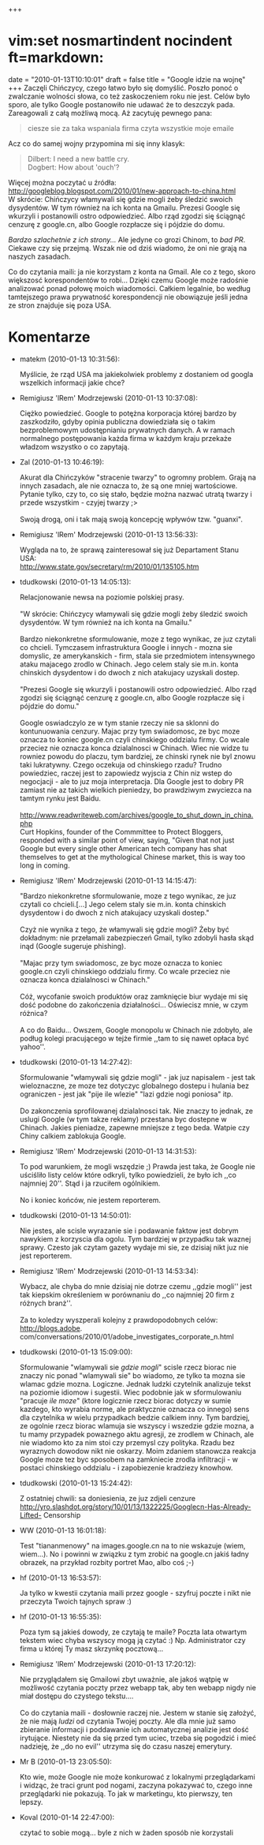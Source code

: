 +++
# vim:set nosmartindent nocindent ft=markdown:
date = "2010-01-13T10:10:01"
draft = false
title = "Google idzie na wojnę"
+++
Zaczęli Chińczycy, czego łatwo było się domyślić. Poszło ponoć o zwalczanie
wolności słowa, co też zaskoczeniem roku nie jest. Celów było sporo, ale tylko
Google postanowiło nie udawać że to deszczyk pada. Zareagowali z całą możliwą
mocą. Aż zacytuję pewnego pana:

> ciesze sie za taka wspaniala firma czyta wszystkie moje emaile

Acz co do samej wojny przypomina mi się inny klasyk:

> Dilbert: I need a new battle cry.  
Dogbert: How about 'ouch'?

Więcej można poczytać u źródła:  
<http://googleblog.blogspot.com/2010/01/new-approach-to-china.html>  
W skrócie: Chińczycy włamywali się gdzie mogli żeby śledzić swoich dysydentów.
W tym również na ich konta na Gmailu. Prezesi Google się wkurzyli i
postanowili ostro odpowiedzieć. Albo rząd zgodzi się ściągnąć cenzurę z
google.cn, albo Google rozpłacze się i pójdzie do domu.

_Bardzo szlachetnie z ich strony..._ Ale jedyne co grozi Chinom, to _bad PR_.
Ciekawe czy się przejmą. Wszak nie od dziś wiadomo, że oni nie grają na
naszych zasadach.

Co do czytania maili: ja nie korzystam z konta na Gmail. Ale co z tego, skoro
większosć korespondentów to robi... Dzięki czemu Google może radośnie
analizować ponad połowę moich wiadomości. Całkiem legalnie, bo według
tamtejszego prawa prywatność korespondencji nie obowiązuje jeśli jedna ze
stron znajduje się poza USA.

# Komentarze

* matekm (2010-01-13 10:31:56): <p>Myślicie, że rząd USA ma jakiekolwiek
  problemy z dostaniem od googla wszelkich informacji jakie chce?</p>
* Remigiusz 'lRem' Modrzejewski (2010-01-13 10:37:08): <p>Ciężko powiedzieć.
  Google to potężna korporacja której bardzo by zaszkodziło, gdyby opinia
  publiczna dowiedziała się o takim bezproblemowym udostępnianiu prywatnych
  danych. A w ramach normalnego postępowania każda firma w każdym kraju przekaże
  władzom wszystko o co zapytają.</p>
* Zal (2010-01-13 10:46:19): <p>Akurat dla Chińczyków &quot;stracenie
  twarzy&quot; to ogromny problem. Grają na innych zasadach, ale nie oznacza to,
  że są one mniej wartościowe. Pytanie tylko, czy to, co się stało, będzie można
  nazwać utratą twarzy i przede wszystkim - czyjej twarzy ;&gt;<br />  <br />
  Swoją drogą, oni i tak mają swoją koncepcję wpływów tzw.
  &quot;guanxi&quot;.</p>
* Remigiusz 'lRem' Modrzejewski (2010-01-13 13:56:33): <p>Wygląda na to, że
  sprawą zainteresował się już Departament Stanu USA:<br />
  http://www.state.gov/secretary/rm/2010/01/135105.htm</p>
* tdudkowski (2010-01-13 14:05:13): <p>Relacjonowanie newsa na poziomie polskiej
  prasy.<br />  <br />  &quot;W skrócie: Chińczycy włamywali się gdzie mogli
  żeby śledzić swoich dysydentów. W tym również na ich konta na Gmailu.&quot;<br
  />  <br />  Bardzo niekonkretne sformulowanie, moze z tego wynikac, ze juz
  czytali co chcieli. Tymczasem infrastruktura Google i innych - mozna sie
  domyslic, ze amerykanskich - firm, stala sie przedmiotem intensywnego ataku
  majacego zrodlo w Chinach. Jego celem staly sie m.in. konta chinskich
  dysydentow i do dwoch z nich atakujacy uzyskali dostep.<br />  <br />
  &quot;Prezesi Google się wkurzyli i postanowili ostro odpowiedzieć. Albo rząd
  zgodzi się ściągnąć cenzurę z google.cn, albo Google rozpłacze się i pójdzie
  do domu.&quot;<br />  <br />  Google oswiadczylo ze w tym stanie rzeczy nie sa
  sklonni do kontunuowania cenzury. Majac przy tym swiadomosc, ze byc moze
  oznacza to koniec google.cn czyli chinskiego oddzialu firmy. Co wcale przeciez
  nie oznacza konca dzialalnosci w Chinach. Wiec nie widze tu rowniez powodu do
  placzu, tym bardziej, ze chinski rynek nie byl znowu taki lukratywny. Czego
  oczekuja od chinskiego rzadu? Trudno powiedziec, raczej jest to zapowiedz
  wyjscia z Chin niz wstep do negocjacji - ale to juz moja interpretacja. Dla
  Google jest to dobry PR zamiast nie az takich wielkich pieniedzy, bo
  prawdziwym zwyciezca na tamtym rynku jest Baidu.<br />  <br />
  http://www.readwriteweb.com/archives/google_to_shut_down_in_china.php<br />
  Curt Hopkins, founder of the Commmittee to Protect Bloggers, responded with a
  similar point of view, saying, &quot;Given that not just Google but every
  single other American tech company has shat themselves to get at the
  mythological Chinese market, this is way too long in coming.</p>
* Remigiusz 'lRem' Modrzejewski (2010-01-13 14:15:47): <p>&quot;Bardzo
  niekonkretne sformulowanie, moze z tego wynikac, ze juz czytali co
  chcieli.[...] Jego celem staly sie m.in. konta chinskich dysydentow i do dwoch
  z nich atakujacy uzyskali dostep.&quot;<br />  <br />  Czyż nie wynika z tego,
  że włamywali się gdzie mogli? Żeby być dokładnym: nie przełamali zabezpieczeń
  Gmail, tylko zdobyli hasła skąd inąd (Google sugeruje phishing).<br />  <br />
  &quot;Majac przy tym swiadomosc, ze byc moze oznacza to koniec google.cn czyli
  chinskiego oddzialu firmy. Co wcale przeciez nie oznacza konca dzialalnosci w
  Chinach.&quot;<br />  <br />  Cóż, wycofanie swoich produktów oraz zamknięcie
  biur wydaje mi się dość podobne do zakończenia działalności... Oświecisz mnie,
  w czym różnica?<br />  <br />  A co do Baidu... Owszem, Google monopolu w
  Chinach nie zdobyło, ale podług kolegi pracującego w tejże firmie ,,tam to się
  nawet opłaca być yahoo''.</p>
* tdudkowski (2010-01-13 14:27:42): <p>Sformulowanie &quot;włamywali się gdzie
  mogli&quot; - jak juz napisalem - jest tak wieloznaczne, ze moze tez dotyczyc
  globalnego dostepu i hulania bez ograniczen - jest jak &quot;pije ile
  wlezie&quot; &quot;lazi gdzie nogi poniosa&quot; itp.<br />  <br />  Do
  zakonczenia sprofilowanej dzialalnosci tak. Nie znaczy to jednak, ze uslugi
  Google (w tym takze reklamy) przestana byc dostepne w Chinach. Jakies
  pieniadze, zapewne mniejsze z tego beda. Watpie czy Chiny calkiem zablokuja
  Google.</p>
* Remigiusz 'lRem' Modrzejewski (2010-01-13 14:31:53): <p>To pod warunkiem, że
  mogli wszędzie ;) Prawda jest taka, że Google nie uściśliło listy celów które
  odkryli, tylko powiedzieli, że było ich ,,co najmniej 20''. Stąd i ja rzuciłem
  ogólnikiem.<br />  <br />  No i koniec końców, nie jestem reporterem.</p>
* tdudkowski (2010-01-13 14:50:01): <p>Nie jestes, ale scisle wyrazanie sie i
  podawanie faktow jest dobrym nawykiem z korzyscia dla ogolu. Tym bardziej w
  przypadku tak waznej sprawy. Czesto jak czytam gazety wydaje mi sie, ze
  dzisiaj nikt juz nie jest reporterem.</p>
* Remigiusz 'lRem' Modrzejewski (2010-01-13 14:53:34): <p>Wybacz, ale chyba do
  mnie dzisiaj nie dotrze czemu ,,gdzie mogli'' jest tak kiepskim określeniem w
  porównaniu do ,,co najmniej 20 firm z różnych branż''.<br />  <br />  Za to
  koledzy wyszperali kolejny z prawdopodobnych celów:<br />  http://blogs.adobe.
  com/conversations/2010/01/adobe_investigates_corporate_n.html</p>
* tdudkowski (2010-01-13 15:09:00): <p>Sformulowanie &quot;wlamywali sie _gdzie
  mogli_&quot; scisle rzecz biorac nie znaczy nic ponad &quot;wlamywali
  sie&quot; bo wiadomo, ze tylko ta mozna sie wlamac gdzie mozna. Logiczne.
  Jednak ludzki czytelnik analizuje tekst na poziomie idiomow i sugestii. Wiec
  podobnie jak w sformulowaniu &quot;pracuje _ile moze_&quot; (ktore logicznie
  rzecz biorac dotyczy w sumie kazdego, kto wyrabia norme, ale praktycznie
  oznacza co innego) sens dla czytelnika w wielu przypadkach bedzie calkiem
  inny. Tym bardziej, ze ogolnie rzecz biorac wlamuja sie wszyscy i wszedzie
  gdzie mozna, a tu mamy przypadek powaznego aktu agresji, ze zrodlem w Chinach,
  ale nie wiadomo kto za nim stoi czy przemysl czy polityka. Rzadu bez wyraznych
  dowodow nikt nie oskarzy. Moim zdaniem stanowcza reakcja Google moze tez byc
  sposobem na zamkniecie zrodla infiltracji - w postaci chinskiego oddzialu - i
  zapobiezenie kradziezy knowhow.</p>
* tdudkowski (2010-01-13 15:24:42): <p>Z ostatniej chwili: sa doniesienia, ze
  juz zdjeli cenzure<br />
  http://yro.slashdot.org/story/10/01/13/1322225/Googlecn-Has-Already-Lifted-
  Censorship</p>
* WW (2010-01-13 16:01:18): <p>Test &quot;tiananmenowy&quot; na images.google.cn
  na to nie wskazuje (wiem, wiem...). No i powinni w związku z tym zrobić na
  google.cn jakiś ładny obrazek, na przykład rozbity portret Mao, albo coś
  ;-)</p>
* hf (2010-01-13 16:53:57): <p>Ja tylko w kwestii czytania maili przez google -
  szyfruj poczte i nikt nie przeczyta Twoich tajnych spraw :)</p>
* hf (2010-01-13 16:55:35): <p>Poza tym są jakieś dowody, ze czytają te maile?
  Poczta lata otwartym tekstem wiec chyba wszyscy mogą ją czytać :) Np.
  Administrator czy firma u której Ty masz skrzynkę pocztową...</p>
* Remigiusz 'lRem' Modrzejewski (2010-01-13 17:20:12): <p>Nie przyglądałem się
  Gmailowi zbyt uważnie, ale jakoś wątpię w możliwość czytania poczty przez
  webapp tak, aby ten webapp nigdy nie miał dostępu do czystego tekstu....<br />
  <br />  Co do czytania maili - dosłownie raczej nie. Jestem w stanie się
  założyć, że nie mają _ludzi_ od czytania Twojej poczty. Ale dla mnie już samo
  zbieranie informacji i poddawanie ich automatycznej analizie jest dość
  irytujące. Niestety nie da się przed tym uciec, trzeba się pogodzić i mieć
  nadzieję, że ,,do no evil'' utrzyma się do czasu naszej emerytury.</p>
* Mr B (2010-01-13 23:05:50): <p>Kto wie, może Google nie może konkurować z
  lokalnymi przeglądarkami i widząc, że traci grunt pod nogami, zaczyna
  pokazywać to, czego inne przeglądarki nie pokazują. To jak w marketingu, kto
  pierwszy, ten lepszy.</p>
* Koval (2010-01-14 22:47:00): <p>czytać to sobie mogą... byle z nich w żaden
  sposób nie korzystali</p>
